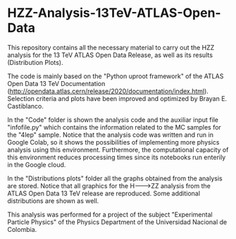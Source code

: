 # HZZ-Analysis-13TeV-ATLAS-Open-Data
This repository contains all the necessary material to carry out the HZZ analysis for the 13 TeV ATLAS Open Data Release, as well as its results (Distribution Plots).

The code is mainly based on the "Python uproot framework" of the ATLAS Open Data 13 TeV Documentation (http://opendata.atlas.cern/release/2020/documentation/index.html). Selection criteria and plots have been improved and optimized by Brayan E. Castiblanco.

In the "Code" folder is shown the analysis code and the auxiliar input file "infofile.py" which contains the information related to the MC samples for the "4lep" sample. Notice that the analysis code was written and run in Google Colab, so it shows the possibilities of implementing more physics analysis using this environment. Furthermore, the computational capacity of this environment reduces processing times since its notebooks run enterily in the Google cloud.

In the "Distributions plots" folder all the graphs obtained from the analysis are stored. Notice that all graphics for the H--->ZZ analysis from the ATLAS Open Data 13 TeV release are reproduced. Some additional distributions are shown as well. 

This analysis was performed for a project of the subject "Experimental Particle Physics" of the Physics Department of the Universidad Nacional de Colombia. 
